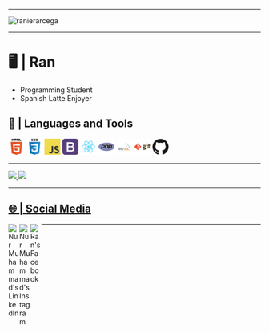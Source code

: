 -------------------------------------------

![ranierarcega](https://github.com/Rdavee/Rdavee/assets/141089345/eabc7f12-c73b-4b42-80ea-641ee8d63700)

------------------------------------------ 

# 🖥 | Ran

- Programming Student
- Spanish Latte Enjoyer

## 🚀 | Languages and Tools
<code><img height="32" src="https://raw.githubusercontent.com/github/explore/80688e429a7d4ef2fca1e82350fe8e3517d3494d/topics/html/html.png" alt="HTML5"/></code>
<code><img height="32" src="https://raw.githubusercontent.com/github/explore/80688e429a7d4ef2fca1e82350fe8e3517d3494d/topics/css/css.png" alt="CSS3"/></code>
<code><img height="32" src="https://raw.githubusercontent.com/github/explore/80688e429a7d4ef2fca1e82350fe8e3517d3494d/topics/javascript/javascript.png" alt="Javascript"/></code>
<code><img height="32" src="https://raw.githubusercontent.com/github/explore/80688e429a7d4ef2fca1e82350fe8e3517d3494d/topics/bootstrap/bootstrap.png" alt="Bootstrap"/></code>
<code><img height="32" src="https://raw.githubusercontent.com/github/explore/80688e429a7d4ef2fca1e82350fe8e3517d3494d/topics/react/react.png" alt="React"/></code>
<code><img height="32" src="https://raw.githubusercontent.com/github/explore/80688e429a7d4ef2fca1e82350fe8e3517d3494d/topics/php/php.png" alt="PHP"/></code>
<code><img height="32" src="https://raw.githubusercontent.com/github/explore/80688e429a7d4ef2fca1e82350fe8e3517d3494d/topics/mysql/mysql.png" alt="MySQL"/></code>
<code><img height="32" src="https://raw.githubusercontent.com/github/explore/80688e429a7d4ef2fca1e82350fe8e3517d3494d/topics/git/git.png" alt="Git"/></code>
<code><img height="32" src="https://raw.githubusercontent.com/github/explore/78df643247d429f6cc873026c0622819ad797942/topics/github/github.png" alt="GitHub"/></code>

-------------------------------------------

<div>
<a href="https://github.com/rdaavee">
<img height="180em" src="https://github-readme-stats.vercel.app/api/top-langs/?username=Kyrch&layout=compact&langs_count=7&theme=dracula"/>
<img height="180em" src="https://github-readme-stats.vercel.app/api?username=Kyrch&show_icons=true&theme=dracula&include_all_commits=true&count_private=true"/>
</div>

-------------------------------------------

## 🌐 | Social Media

<a href="https://www.linkedin.com/in/rdavee/">
  <img align="left" alt="Nur Muhammad's LinkedIn" width="22px" src="https://img.icons8.com/color/48/000000/linkedin.png" />
</a>
<a href="https://www.instagram.com/rdaavee/">
  <img align="left" alt="Nur Muhammad's Instagram" width="22px" src="https://img.icons8.com/color/48/000000/instagram-new.png" />
</a>
<a href="https://www.facebook.com/rdaavee">
  <img align="left" alt="Ran's Facebook" width="22px" src="https://img.icons8.com/color/48/000000/facebook.png" />
</a>

-------------------------------------------
